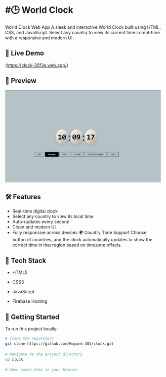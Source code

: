 # #🕒 World Clock


World Clock Web App A sleek and interactive World Clock built using HTML, CSS, and JavaScript. Select any country to view its current time in real-time with a responsive and modern UI.

## 🔗 Live Demo

(https://clock-35f3e.web.app/)

## 📸 Preview

![Game Screenshot](public/Screenshot.png)

## 🛠 Features

- Real-time digital clock
- Select any country to view its local time
- Auto-updates every second
- Clean and modern UI
- Fully responsive across devices
🌍 Country Time Support
Choose button of countries, and the clock automatically updates to show the correct time in that region based on timezone offsets.

## 📂 Tech Stack

- HTML5

- CSS3

- JavaScript

- Firebase Hosting

## 🚀 Getting Started

To run this project locally:

```bash
# Clone the repository
git clone https://github.com/Mayank-301/clock.git

# Navigate to the project directory
cd clock

# Open index.html in your browser
